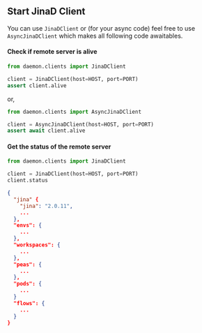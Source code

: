 ## Start JinaD Client

You can use `JinaDClient` or (for your async
code) feel free to use `AsyncJinaDClient` which makes all following code awaitables.

#### Check if remote server is alive

```python
from daemon.clients import JinaDClient

client = JinaDClient(host=HOST, port=PORT)
assert client.alive
```

or,

```python
from daemon.clients import AsyncJinaDClient

client = AsyncJinaDClient(host=HOST, port=PORT)
assert await client.alive
```

#### Get the status of the remote server

```python
from daemon.clients import JinaDClient

client = JinaDClient(host=HOST, port=PORT)
client.status
```

```json
{
  "jina" {
    "jina": "2.0.11",
    ...
  },
  "envs": {
    ...
  },
  "workspaces": {
    ...
  },
  "peas": {
    ...
  },
  "pods": {
    ...
  }
  "flows": {
    ...
  }
}
```
